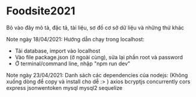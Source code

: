 # Foodsite2021

Bỏ vào đây mô tả, đặc tả, tài liệu, sơ đồ cơ sở dữ liệu và những thứ khác

Note ngày 18/04/2021: Hướng dẫn chạy trong localhost:

- Tải database, import vào localhost
- Vào file package.json (ở ngoài cùng), sửa lại phần root và password
- Ở terminal/command line, nhập "npm run dev"

Note ngày 23/04/2021: Danh sách các dependencies của nodejs:
(Không xuống dòng để copy và install cho dễ :> )
axios bcryptjs concurrently cors express jsonwentoken mysql mysql2 sequelize
